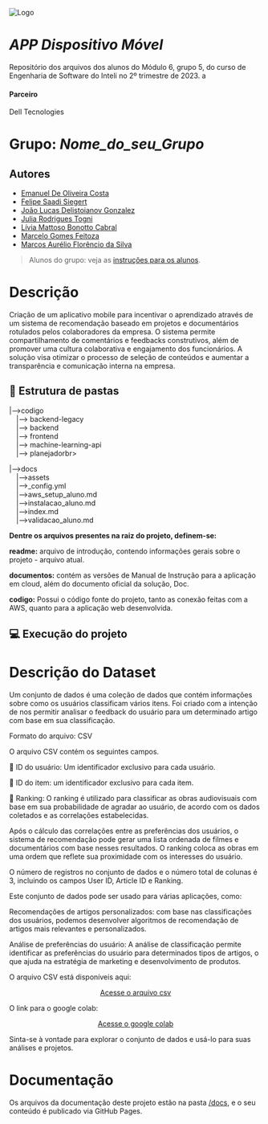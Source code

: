 ![Logo](https://s3.amazonaws.com/julia.togni-bucket-teste/Grupo+5-banner.png)


# _APP Dispositivo Móvel_


Repositório dos arquivos dos alunos do Módulo 6, grupo 5, do curso de Engenharia de Software do Inteli no 2º trimestre de 2023.
a


#### Parceiro


Dell Tecnologies


# Grupo: _Nome_do_seu_Grupo_


## Autores


- [Emanuel De Oliveira Costa](https://www.linkedin.com/in/emanuel-45b637185/)
- [Felipe Saadi Siegert](https://www.linkedin.com/in/felipe-saadi/)
- [João Lucas Delistoianov Gonzalez](https://www.linkedin.com/in/jo%C3%A3o-lucas-gonzalez/)
- [Julia Rodrigues Togni](https://www.linkedin.com/in/julia-togni/)
- [Lívia Mattoso Bonotto Cabral](https://www.linkedin.com/in/l%C3%ADvia-bonotto-9064641a3/)
- [Marcelo Gomes Feitoza](https://www.linkedin.com/in/marcelofeitoza7/)
- [Marcos Aurélio Florêncio da Silva](https://www.linkedin.com/in/marcos-florencio-n/)


> Alunos do grupo: veja as [instruções para os alunos](LEIAME_aluno.md).


# Descrição


Criação de um aplicativo mobile para incentivar o aprendizado através de um sistema de recomendação baseado em projetos e documentários rotulados pelos colaboradores da empresa. O sistema permite compartilhamento de comentários e feedbacks construtivos, além de promover uma cultura colaborativa e engajamento dos funcionários. A solução visa otimizar o processo de seleção de conteúdos e aumentar a transparência e comunicação interna na empresa.

## 📁 Estrutura de pastas

|-->codigo<br>
  &emsp;|--> backend-legacy<br>
        &emsp;|--> backend<br>
        &emsp;|--> frontend<br>
        &emsp;|--> machine-learning-api<br>
        &emsp;|--> planejadorbr>



        
|-->docs<br>
  &emsp;|-->assets<br>
  &emsp;|-->_config.yml<br>
  &emsp;|-->aws_setup_aluno.md<br>
  &emsp;|-->instalacao_aluno.md<br>
  &emsp;|-->index.md<br>
  &emsp;|-->validacao_aluno.md<br>
  
  
<b>Dentre os arquivos presentes na raiz do projeto, definem-se:</b>

<b>readme:</b> arquivo de introdução, contendo informações gerais sobre o projeto - arquivo atual.

<b>documentos:</b> contém as versões de Manual de Instrução para a aplicação em cloud, além do documento oficial da solução,  Doc.

<b>codigo:</b> Possui o código fonte do projeto, tanto as conexão feitas com a AWS, quanto para a aplicação web desenvolvida.

## 💻 Execução do projeto



# Descrição do Dataset


 Um conjunto de dados é uma coleção de dados que contém informações sobre como os usuários classificam vários itens. Foi criado com a intenção de nos permitir analisar o feedback do usuário para um determinado artigo com base em sua classificação.
 
Formato do arquivo: CSV


 O arquivo CSV contém os seguintes campos.


 🔢 ID do usuário: Um identificador exclusivo para cada usuário.
 
 🔢 ID do item: um identificador exclusivo para cada item.
 
 🔢 Ranking: O ranking é utilizado para classificar as obras audiovisuais com base em sua probabilidade de agradar ao usuário, de acordo com os dados coletados e as correlações estabelecidas.

Após o cálculo das correlações entre as preferências dos usuários, o sistema de recomendação pode gerar uma lista ordenada de filmes e documentários com base nesses resultados. O ranking coloca as obras em uma ordem que reflete sua proximidade com os interesses do usuário.

O número de registros no conjunto de dados  e o número total de colunas é 3, incluindo os campos User ID, Article ID e Ranking.


Este conjunto de dados pode ser usado para várias aplicações, como:


 Recomendações de artigos personalizados: com base nas classificações dos usuários, podemos desenvolver algoritmos de recomendação de artigos mais relevantes e personalizados.
 
 Análise de preferências do usuário: A análise de classificação permite identificar as preferências do usuário para determinados tipos de artigos, o que ajuda na estratégia de marketing e desenvolvimento de produtos.
 
O arquivo CSV está disponíveis aqui:<center>
<a href="https://docs.google.com/spreadsheets/d/1N_gA6hqtOkeDApBIY4w2T0OIYwImGH5a_wg3ffDW_KQ/edit?usp=sharing">
  Acesse o arquivo csv
</a>
</center>

O link para o google colab:<center>
<a href="https://drive.google.com/file/d/1GHSx6t2voZdiooZHliRu2iUvtLQu2D4H/view?usp=sharing">
  Acesse o google colab
</a>
</center>


Sinta-se à vontade para explorar o conjunto de dados e usá-lo para suas análises e projetos.


# Documentação


Os arquivos da documentação deste projeto estão na pasta [/docs](/docs), e o seu conteúdo é publicado via GitHub Pages.



